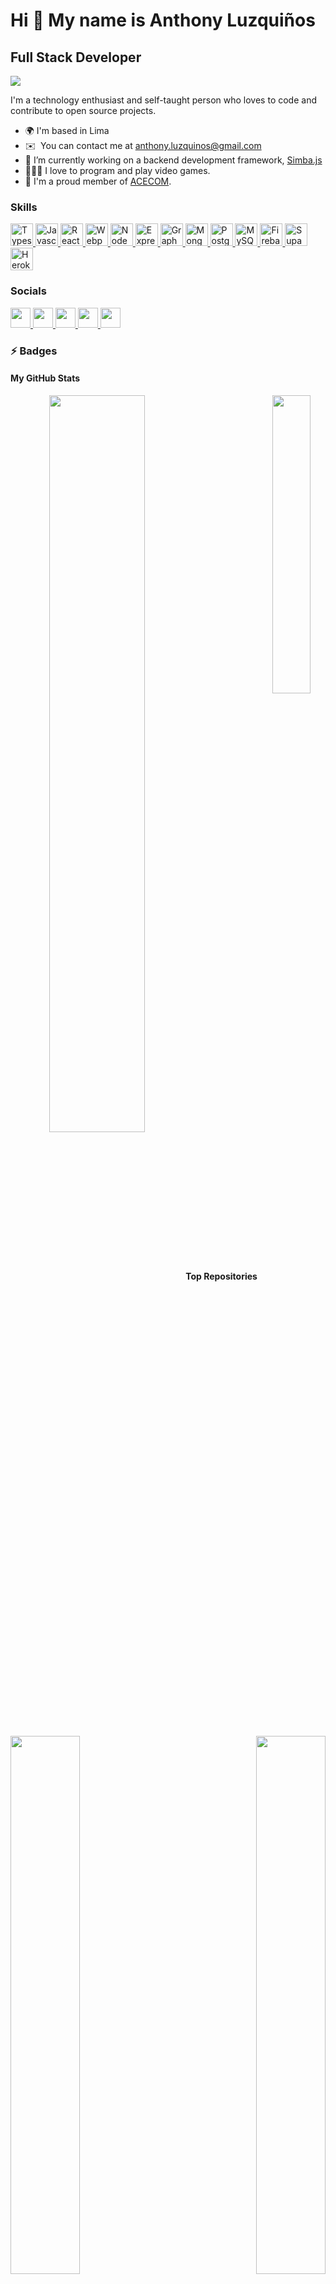 # Hi 👋 My name is Anthony Luzquiños

Full Stack Developer
--------------------

![](https://komarev.com/ghpvc/?username=anthonylzq&color=blue)

I'm a technology enthusiast and self-taught person who loves to code and contribute to open source projects.

- 🌍 I'm based in Lima
- ✉️  You can contact me at [anthony.luzquinos@gmail.com](mailto:anthony.luzquinos@gmail.com)
- 🚀 I’m currently working on a backend development framework, [Simba.js](http://www.npmjs.com/package/@anthonylzq/simba.js)
- 👨🏽‍💻 I love to program and play video games.
- 🤩 I'm a proud member of [ACECOM](https://acecom.dev/).

### Skills

<p align="left">
  <a href="https://www.typescriptlang.org/" target="_blank" rel="noreferrer">
    <img src="https://raw.githubusercontent.com/danielcranney/readme-generator/main/public/icons/skills/typescript-colored.svg" width="36" height="36" alt="Typescript" />
  </a>
  <a href="https://developer.mozilla.org/en-US/docs/Web/JavaScript" target="_blank" rel="noreferrer">
    <img src="https://raw.githubusercontent.com/danielcranney/readme-generator/main/public/icons/skills/javascript-colored.svg" width="36" height="36" alt="Javascript" />
  </a>
  <a href="https://reactjs.org/" target="_blank" rel="noreferrer">
    <img src="https://raw.githubusercontent.com/danielcranney/readme-generator/main/public/icons/skills/react-colored.svg" width="36" height="36" alt="React" />
  </a>
  <a href="https://webpack.js.org/" target="_blank" rel="noreferrer">
    <img src="https://raw.githubusercontent.com/danielcranney/readme-generator/main/public/icons/skills/webpack-colored.svg" width="36" height="36" alt="Webpack" />
  </a>
  <a href="https://nodejs.org/en/" target="_blank" rel="noreferrer">
    <img src="https://raw.githubusercontent.com/danielcranney/readme-generator/main/public/icons/skills/nodejs-colored.svg" width="36" height="36" alt="NodeJS" />
  </a>
  <a href="https://expressjs.com/" target="_blank" rel="noreferrer">
    <img src="https://raw.githubusercontent.com/danielcranney/readme-generator/main/public/icons/skills/express-colored.svg" width="36" height="36" alt="Express" />
  </a>
  <a href="https://graphql.org/" target="_blank" rel="noreferrer">
    <img src="https://raw.githubusercontent.com/danielcranney/readme-generator/main/public/icons/skills/graphql-colored.svg" width="36" height="36" alt="GraphQL" />
  </a>
  <a href="https://www.mongodb.com/" target="_blank" rel="noreferrer">
    <img src="https://raw.githubusercontent.com/danielcranney/readme-generator/main/public/icons/skills/mongodb-colored.svg" width="36" height="36" alt="MongoDB" />
  </a>
  <a href="https://www.postgresql.org/" target="_blank" rel="noreferrer">
    <img src="https://raw.githubusercontent.com/danielcranney/readme-generator/main/public/icons/skills/postgresql-colored.svg" width="36" height="36" alt="PostgreSQL" />
  </a>
  <a href="https://www.mysql.com/" target="_blank" rel="noreferrer">
    <img src="https://raw.githubusercontent.com/danielcranney/readme-generator/main/public/icons/skills/mysql-colored.svg" width="36" height="36" alt="MySQL" />
  </a>
  <a href="https://firebase.google.com/" target="_blank" rel="noreferrer">
    <img src="https://raw.githubusercontent.com/danielcranney/readme-generator/main/public/icons/skills/firebase-colored.svg" width="36" height="36" alt="Firebase" />
  </a>
  <a href="https://supabase.io/" target="_blank" rel="noreferrer">
    <img src="https://raw.githubusercontent.com/danielcranney/readme-generator/main/public/icons/skills/supabase-colored.svg" width="36" height="36" alt="Supabase" />
  </a>
  <a href="https://www.heroku.com/" target="_blank" rel="noreferrer">
    <img src="https://raw.githubusercontent.com/danielcranney/readme-generator/main/public/icons/skills/heroku-colored.svg" width="36" height="36" alt="Heroku" />
  </a>
</p>

### Socials

<p align="left">
  <a href="https://www.github.com/anthonylzq" target="_blank" rel="noreferrer">
    <img src="https://raw.githubusercontent.com/danielcranney/readme-generator/main/public/icons/socials/github.svg" width="32" height="32" />
  </a>
  <a href="https://www.linkedin.com/in/anthony-luzquinos" target="_blank" rel="noreferrer">
    <img src="https://raw.githubusercontent.com/danielcranney/readme-generator/main/public/icons/socials/linkedin.svg" width="32" height="32" />
  </a>
  <a href="https://www.twitter.com/Anthony_Lzq" target="_blank" rel="noreferrer">
    <img src="https://raw.githubusercontent.com/danielcranney/readme-generator/main/public/icons/socials/twitter.svg" width="32" height="32" />
  </a>
  <a href="http://www.medium.com/@anthonylzq" target="_blank" rel="noreferrer">
    <img src="https://raw.githubusercontent.com/danielcranney/readme-generator/main/public/icons/socials/medium.svg" width="32" height="32" />
  </a>
  <a href="https://www.stackoverflow.com/users/12379333/anthony-luzquiños" target="_blank" rel="noreferrer">
    <img src="https://raw.githubusercontent.com/danielcranney/readme-generator/main/public/icons/socials/stackoverflow.svg" width="32" height="32" />
  </a>
</p>

### ⚡ Badges

#### My GitHub Stats

<div width="100%" align="center">
  <a href="https://github.com/anthonylzq/simba.js">
    <img align="left" width="55%" src="https://github-readme-stats.vercel.app/api?username=anthonylzq&show_icons=true&hide_border=true&count_private=true&theme=material-palenight" />
  </a>
  <a href="https://github.com/anthonylzq/typescript-project-generator" align="right">
    <img width="35%" src="https://github-readme-stats.vercel.app/api/top-langs/?username=anthonylzq&show_icons=true&hide_border=true&count_private=true&theme=material-palenight" />
  </a>
</div>

<br />

#### Top Repositories

<div width="100%" align="center">
  <a href="https://github.com/anthonylzq/simba.js" align="left">
    <img align="left" width="47%" src="https://github-readme-stats.vercel.app/api/pin/?username=anthonylzq&repo=simba.js&title_color=c792ea&text_color=a6accd&icon_color=89ddff&bg_color=292d3e&hide_border=true&locale=en" style="margin: 0px;" />
  </a>
  <a href="https://github.com/anthonylzq/typescript-project-generator" align="right">
    <img align="right" width="47%" src="https://github-readme-stats.vercel.app/api/pin/?username=anthonylzq&repo=typescript-project-generator&title_color=c792ea&text_color=a6accd&icon_color=89ddff&bg_color=292d3e&hide_border=true&locale=en" style="margin: 0px;"/>
  </a>
</div>

[#]: https://github.com/AnthonyLzq
